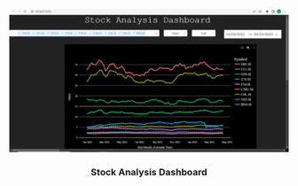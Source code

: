 <div align="center">
  <a>
    <img src="Stock Analysis Dashboard.png" alt="Logo" width="1250">
  </a>
  <h3 align="center">Stock Analysis Dashboard</h3>
</div>
